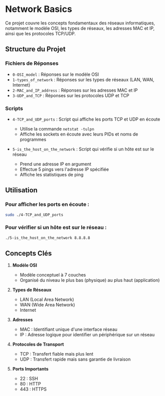 # Network Basics

Ce projet couvre les concepts fondamentaux des réseaux informatiques, notamment le modèle OSI, les types de réseaux, les adresses MAC et IP, ainsi que les protocoles TCP/UDP.

## Structure du Projet

### Fichiers de Réponses
- `0-OSI_model` : Réponses sur le modèle OSI
- `1-types_of_network` : Réponses sur les types de réseaux (LAN, WAN, Internet)
- `2-MAC_and_IP_address` : Réponses sur les adresses MAC et IP
- `3-UDP_and_TCP` : Réponses sur les protocoles UDP et TCP

### Scripts
- `4-TCP_and_UDP_ports` : Script qui affiche les ports TCP et UDP en écoute
  - Utilise la commande `netstat -tulpn`
  - Affiche les sockets en écoute avec leurs PIDs et noms de programmes

- `5-is_the_host_on_the_network` : Script qui vérifie si un hôte est sur le réseau
  - Prend une adresse IP en argument
  - Effectue 5 pings vers l'adresse IP spécifiée
  - Affiche les statistiques de ping

## Utilisation

### Pour afficher les ports en écoute :
```bash
sudo ./4-TCP_and_UDP_ports
```

### Pour vérifier si un hôte est sur le réseau :
```bash
./5-is_the_host_on_the_network 8.8.8.8
```

## Concepts Clés

1. **Modèle OSI**
   - Modèle conceptuel à 7 couches
   - Organisé du niveau le plus bas (physique) au plus haut (application)

2. **Types de Réseaux**
   - LAN (Local Area Network)
   - WAN (Wide Area Network)
   - Internet

3. **Adresses**
   - MAC : Identifiant unique d'une interface réseau
   - IP : Adresse logique pour identifier un périphérique sur un réseau

4. **Protocoles de Transport**
   - TCP : Transfert fiable mais plus lent
   - UDP : Transfert rapide mais sans garantie de livraison

5. **Ports Importants**
   - 22 : SSH
   - 80 : HTTP
   - 443 : HTTPS 
